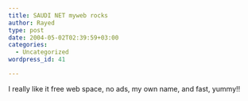 ```yaml
---
title: SAUDI NET myweb rocks
author: Rayed
type: post
date: 2004-05-02T02:39:59+03:00
categories:
  - Uncategorized
wordpress_id: 41

---
```

<div style="clear:both;"></div>
<p>I really like it free web space, no ads, my own name, and fast, yummy!!</p>
<div style="clear:both; padding-bottom: 0.25em;"></div>
